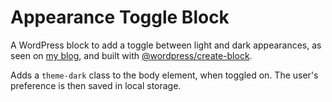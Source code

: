 # Appearance Toggle Block

A WordPress block to add a toggle between light and dark appearances, as seen on [my blog](https://rich.blog), and built with [@wordpress/create-block](https://developer.wordpress.org/block-editor/reference-guides/packages/packages-create-block/). 

Adds a `theme-dark` class to the body element, when toggled on. The user's preference is then saved in local storage.
